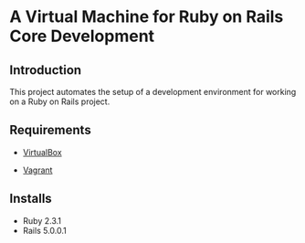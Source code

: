 # A Virtual Machine for Ruby on Rails Core Development

## Introduction


This project automates the setup of a development environment for working on a Ruby on Rails project.
## Requirements

* [VirtualBox](https://www.virtualbox.org)

* [Vagrant](http://vagrantup.com)

## Installs

- Ruby 2.3.1
- Rails 5.0.0.1
